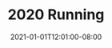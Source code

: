 ---
title: "2020 Running"
date: 2021-01-01T12:01:00-08:00
tags: ["running", "running-annual"]
total_miles_run: 123.67
total_runs: 26
total_minutes: 
---